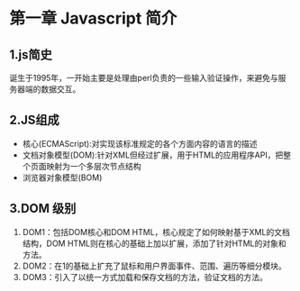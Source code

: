 # 第一章 Javascript 简介

## 1.js简史
诞生于1995年，一开始主要是处理由perl负责的一些输入验证操作，来避免与服务器端的数据交互。

## 2.JS组成
- 核心(ECMAScript):对实现该标准规定的各个方面内容的语言的描述
- 文档对象模型(DOM):针对XML但经过扩展，用于HTML的应用程序API，把整个页面映射为一个多层次节点结构
- 浏览器对象模型(BOM)

## 3.DOM 级别
1. DOM1：包括DOM核心和DOM HTML，核心规定了如何映射基于XML的文档结构，DOM HTML则在核心的基础上加以扩展，添加了针对HTML的对象和方法。
2. DOM2：在1的基础上扩充了鼠标和用户界面事件、范围、遍历等细分模块。
3. DOM3：引入了以统一方式加载和保存文档的方法，验证文档的方法。

